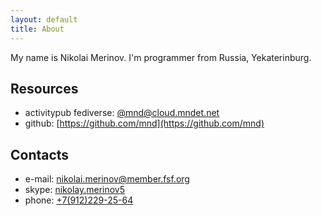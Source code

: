 ```yaml
---
layout: default
title: About
---
```

My name is Nikolai Merinov. I'm programmer from Russia, Yekaterinburg.

Resources
---------
- activitypub fediverse: [@mnd@cloud.mndet.net](https://cloud.mndet.net/apps/social/@mnd)
- github: [https://github.com/mnd](https://github.com/mnd)

Contacts
--------
- e-mail: [nikolai.merinov@member.fsf.org](mailto:nikolai.merinov@member.fsf.org)
- skype: [nikolay.merinov5](skype:nikolay.merinov5)
- phone: [+7(912)229-25-64](tel:+7-912-229-25-64)

